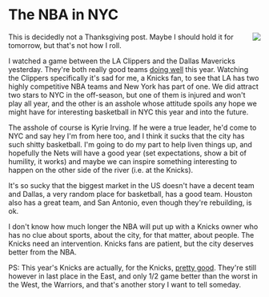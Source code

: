 # The NBA in NYC
<img src="http://scripting.com/images/2019/11/28/kyrieIrving.png" border="0" align="right">This is decidedly not a Thanksgiving post. Maybe I should hold it for tomorrow, but that's not how I roll. 

I watched a game between the LA Clippers and the Dallas Mavericks yesterday. They're both really good teams <a href="http://scripting.com/images/2019/11/28/standingsWestNba.png">doing well</a> this year. Watching the Clippers specifically it's sad for me, a Knicks fan, to see that LA has two highly competitive NBA teams and New York has part of one. We did attract two stars to NYC in the off-season, but one of them is injured and won't play all year, and the other is an asshole whose attitude spoils any hope we might have for interesting basketball in NYC this year and into the future. 

The asshole of course is Kyrie Irving. If he were a true leader, he'd come to NYC and say hey I'm from here too, and I think it sucks that the city has such shitty basketball. I'm going to do my part to help liven things up, and hopefully the Nets will have a good year (set expectations, show a bit of humility, it works) and maybe we can inspire something interesting to happen on the other side of the river (i.e. at the Knicks).

It's so sucky that the biggest market in the US doesn't have a decent team and Dallas, a very random place for basketball, has a good team. Houston also has a great team, and San Antonio, even though they're rebuilding, is ok. 

I don't know how much longer the NBA will put up with a Knicks owner who has no clue about sports, about the city, for that matter, about people. The Knicks need an intervention. Knicks fans are patient, but the city deserves better from the NBA. 

PS: This year's Knicks are actually, for the Knicks, <a href="https://nypost.com/2019/11/27/knicks-completely-destroyed-by-dominant-raptors/">pretty good</a>. They're still however in last place in the East, and only 1/2 game better than the worst in the West, the Warriors, and that's another story I want to tell someday.

